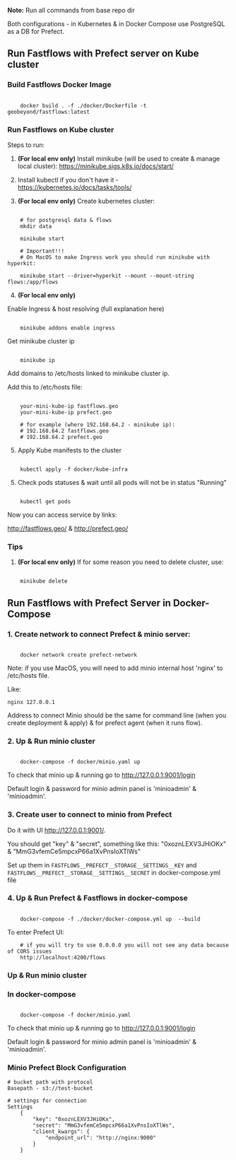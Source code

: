 **Note:** Run all commands from base repo dir

Both configurations - in Kubernetes & in Docker Compose use PostgreSQL as a DB for Prefect.

## Run Fastflows with Prefect server on Kube cluster

### Build Fastflows Docker Image

```console

    docker build . -f ./docker/Dockerfile -t geobeyond/fastflows:latest

```

### Run Fastflows on Kube cluster

Steps to run:

1. **(For local env only)** Install minikube (will be used to create & manage local cluster): https://minikube.sigs.k8s.io/docs/start/

2. Install kubectl if you don't have it - https://kubernetes.io/docs/tasks/tools/

3. **(For local env only)** Create kubernetes cluster:

```console

    # for postgresql data & flows
    mkdir data

    minikube start

    # Important!!!
    # On MacOS to make Ingress work you should run minikube with hyperkit:

    minikube start --driver=hyperkit --mount --mount-string flows:/app/flows

```

4. **(For local env only)**

Enable Ingress & host resolving (full explanation here)

```console

    minikube addons enable ingress

```

Get minikube cluster ip

```console

    minikube ip

```

Add domains to /etc/hosts linked to minikube cluster ip.

Add this to /etc/hosts file:

```console

    your-mini-kube-ip fastflows.geo
    your-mini-kube-ip prefect.geo

    # for example (where 192.168.64.2 - minikube ip):
    # 192.168.64.2 fastflows.geo
    # 192.168.64.2 prefect.geo

```

5. Apply Kube manifests to the cluster

```console

    kubectl apply -f docker/kube-infra

```

5. Check pods statuses & wait until all pods will not be in status "Running"

```console

    kubectl get pods

```

Now you can access service by links:

http://fastflows.geo/ & http://prefect.geo/

### Tips

1.  **(For local env only)** If for some reason you need to delete cluster, use:

```console

    minikube delete

```

## Run Fastflows with Prefect Server in Docker-Compose

### 1. Create network to connect Prefect & minio server:

```console

    docker network create prefect-network

```

Note: if you use MacOS, you will need to add minio internal host 'nginx' to /etc/hosts file.

Like:

`nginx 127.0.0.1`

Address to connect Minio should be the same for command line (when you create deployment & apply) & for prefect agent (when it runs flow).

### 2. Up & Run minio cluster

```console

    docker-compose -f docker/minio.yaml up

```

To check that minio up & running go to http://127.0.0.1:9001/login

Default login & password for minio admin panel is 'minioadmin' & 'minioadmin'.

### 3. Create user to connect to minio from Prefect

Do it with UI http://127.0.0.1:9001/.

You should get "key" & "secret", something like this: "0xoznLEXV3JHiOKx" & "MmG3vfemCe5mpcxP66a1XvPnsIoXTlWs"

Set up them in `FASTFLOWS__PREFECT__STORAGE__SETTINGS__KEY` and `FASTFLOWS__PREFECT__STORAGE__SETTINGS__SECRET` in docker-compose.yml file

### 4. Up & Run Prefect & Fastflows in docker-compose

```console

    docker-compose -f ./docker/docker-compose.yml up  --build

```

To enter Prefect UI:

```console
    # if you will try to use 0.0.0.0 you will not see any data because of CORS issues
    http://localhost:4200/flows

```

### Up & Run minio cluster

### In docker-compose

```console

    docker-compose -f docker/minio.yaml

```

To check that minio up & running go to http://127.0.0.1:9001/login

Default login & password for minio admin panel is 'minioadmin' & 'minioadmin'.

### Minio Prefect Block Configuration

```console
# bucket path with protocol
Basepath - s3://test-bucket

# settings for connection
Settings
    {
        "key": "0xoznLEXV3JHiOKx",
        "secret": "MmG3vfemCe5mpcxP66a1XvPnsIoXTlWs",
        "client_kwargs": {
            "endpoint_url": "http://nginx:9000"
        }
    }

```
